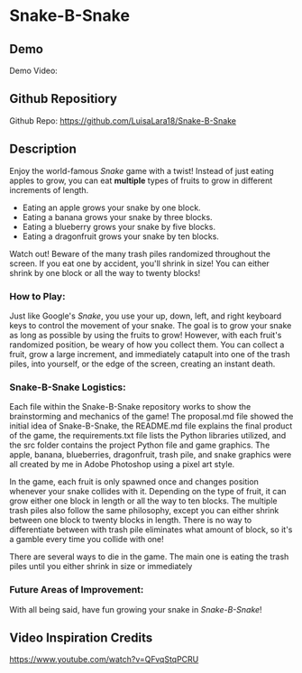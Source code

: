 # Snake-B-Snake

## Demo
Demo Video:

## Github Repositiory
Github Repo: https://github.com/LuisaLara18/Snake-B-Snake

## Description
Enjoy the world-famous _Snake_ game with a twist! Instead of just eating apples to grow, you can eat **multiple** types of fruits to grow in different increments of length.
- Eating an apple grows your snake by one block.
- Eating a banana grows your snake by three blocks.
- Eating a blueberry grows your snake by five blocks.
- Eating a dragonfruit grows your snake by ten blocks.

Watch out! Beware of the many trash piles randomized throughout the screen. If you eat one by accident, you'll shrink in size! You can either shrink by one block or all the way to twenty blocks!

### How to Play:
Just like Google's _Snake_, you use your up, down, left, and right keyboard keys to control the movement of your snake. The goal is to grow your snake as long as possible by using the fruits to grow! However, with each fruit's randomized position, be weary of how you collect them. You can collect a fruit, grow a large increment, and immediately catapult into one of the trash piles, into yourself, or the edge of the screen, creating an instant death.

### Snake-B-Snake Logistics:
Each file within the Snake-B-Snake repository works to show the brainstorming and mechanics of the game! The proposal.md file showed the initial idea of Snake-B-Snake, the README.md file explains the final product of the game, the requirements.txt file lists the Python libraries utilized, and the src folder contains the project Python file and game graphics. The apple, banana, blueberries, dragonfruit, trash pile, and snake graphics were all created by me in Adobe Photoshop using a pixel art style. 

In the game, each fruit is only spawned once and changes position whenever your snake collides with it. Depending on the type of fruit, it can grow either one block in length or all the way to ten blocks. The multiple trash piles also follow the same philosophy, except you can either shrink between one block to twenty blocks in length. There is no way to differentiate between with trash pile eliminates what amount of block, so it's a gamble every time you collide with one! 

There are several ways to die in the game. The main one is eating the trash piles until you either shrink in size or immediately 

### Future Areas of Improvement:




With all being said, have fun growing your snake in _Snake-B-Snake_!

## Video Inspiration Credits
https://www.youtube.com/watch?v=QFvqStqPCRU
